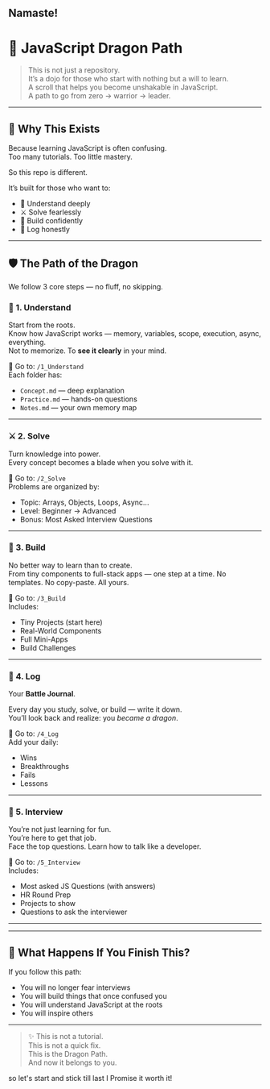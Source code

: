 ﻿## Namaste!
# 🐉 JavaScript Dragon Path

> This is not just a repository.  
> It’s a dojo for those who start with nothing but a will to learn.  
> A scroll that helps you become unshakable in JavaScript.  
> A path to go from zero → warrior → leader.

---

## 🌱 Why This Exists

Because learning JavaScript is often confusing.  
Too many tutorials. Too little mastery.

So this repo is different.

It’s built for those who want to:

- 🧠 Understand deeply  
- ⚔️ Solve fearlessly  
- 🔨 Build confidently  
- 📜 Log honestly  

---

## 🛡️ The Path of the Dragon

We follow 3 core steps — no fluff, no skipping.

### 🧠 1. Understand

Start from the roots.  
Know how JavaScript works — memory, variables, scope, execution, async, everything.  
Not to memorize. To **see it clearly** in your mind.

📁 Go to: `/1_Understand`  
Each folder has:
- `Concept.md` — deep explanation  
- `Practice.md` — hands-on questions  
- `Notes.md` — your own memory map

---

### ⚔️ 2. Solve

Turn knowledge into power.  
Every concept becomes a blade when you solve with it.

📁 Go to: `/2_Solve`  
Problems are organized by:
- Topic: Arrays, Objects, Loops, Async...
- Level: Beginner → Advanced  
- Bonus: Most Asked Interview Questions

---

### 🔨 3. Build

No better way to learn than to create.  
From tiny components to full-stack apps — one step at a time. No templates. No copy-paste. All yours.

📁 Go to: `/3_Build`  
Includes:
- Tiny Projects (start here)  
- Real-World Components  
- Full Mini-Apps  
- Build Challenges

---

### 📜 4. Log

Your **Battle Journal**.

Every day you study, solve, or build — write it down.  
You’ll look back and realize: you *became a dragon*.

📁 Go to: `/4_Log`  
Add your daily:
- Wins
- Breakthroughs
- Fails
- Lessons

---

### 💼 5. Interview

You’re not just learning for fun.  
You’re here to get that job.  
Face the top questions. Learn how to talk like a developer.

📁 Go to: `/5_Interview`  
Includes:
- Most asked JS Questions (with answers)  
- HR Round Prep  
- Projects to show  
- Questions to ask the interviewer


________________________________________________________________________________________________

---

## 🌟 What Happens If You Finish This?

If you follow this path:

- You will no longer fear interviews
- You will build things that once confused you
- You will understand JavaScript at the roots
- You will inspire others

---

> ✨ This is not a tutorial.  
> This is not a quick fix.  
> This is the Dragon Path.  
> And now it belongs to you.

so let's start and stick till last 
I Promise it worth it!




